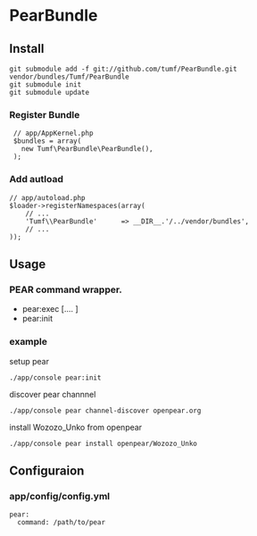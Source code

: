 PearBundle
==========

Install
-------

    git submodule add -f git://github.com/tumf/PearBundle.git vendor/bundles/Tumf/PearBundle
    git submodule init
    git submodule update


### Register Bundle

     // app/AppKernel.php
     $bundles = array(
       new Tumf\PearBundle\PearBundle(),
     );

### Add autload

    // app/autoload.php
    $loader->registerNamespaces(array(
        // ...
        'Tumf\\PearBundle'      => __DIR__.'/../vendor/bundles',
        // ...
    ));


Usage
-----

### PEAR command wrapper.

* pear:exec <command> [<args>.... ]
* pear:init

### example

setup pear

    ./app/console pear:init


discover pear channnel

    ./app/console pear channel-discover openpear.org

install Wozozo_Unko from openpear

    ./app/console pear install openpear/Wozozo_Unko


Configuraion
------------

### app/config/config.yml

    pear:
      command: /path/to/pear
      
